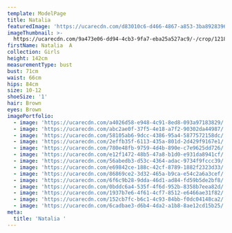 ```yaml
---
template: ModelPage
title: Natalia
featuredImage: 'https://ucarecdn.com/d83010c6-d466-4867-a853-3ba8928396ba/'
imageThumbnail: >-
  https://ucarecdn.com/9a473e06-dd94-4cb3-9fa7-eba25a527ac9/-/crop/1218x1733/280,0/-/preview/
firstName: Natalia  A
collection: Girls
height: 142cm
measurementType: bust
bust: 71cm
waist: 66cm
hips: 84cm
size: 10-12
shoeSize: '1'
hair: Brown
eyes: Brown
imagePortfolio:
  - image: 'https://ucarecdn.com/a4026d58-e948-4c91-8ed8-093a97183829/'
  - image: 'https://ucarecdn.com/abc2ae0f-37f5-4e18-a7f2-90302da44987/'
  - image: 'https://ucarecdn.com/58105ab6-9dcc-4386-95a4-5877572158dc/'
  - image: 'https://ucarecdn.com/2effb35f-6113-435a-801d-2d429f9167e1/'
  - image: 'https://ucarecdn.com/780e48fb-9759-4d4b-890e-c7e9625dd726/'
  - image: 'https://ucarecdn.com/e12f1472-48b5-47a8-b1d0-e931da8941cf/'
  - image: 'https://ucarecdn.com/56abedb3-d53c-4364-adac-9734f9fccc39/'
  - image: 'https://ucarecdn.com/e69842ce-188c-42cf-8789-1882f2323d33/'
  - image: 'https://ucarecdn.com/86869ce2-3d32-465a-b9ca-e54c2a6a3cef/'
  - image: 'https://ucarecdn.com/6f6c9b28-9dda-46d1-ad84-fd59b5de2bf8/'
  - image: 'https://ucarecdn.com/0bddc6a4-535f-4f6d-952b-8358b7eea82d/'
  - image: 'https://ucarecdn.com/1937b7e6-4f61-4cf7-8512-e6466ae31f82/'
  - image: 'https://ucarecdn.com/152cb7fc-b6c1-4c93-84bb-f0dc04148ca2/'
  - image: 'https://ucarecdn.com/6cadbae3-d6b4-4da2-a1b8-8ae12cd15b25/'
meta:
  title: 'Natalia '
---
```



